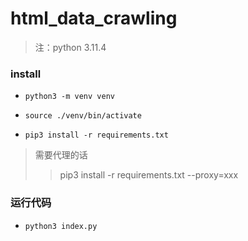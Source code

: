 # html_data_crawling

> 注：python 3.11.4

### install
- `python3 -m venv venv`

- `source ./venv/bin/activate`

- `pip3 install -r requirements.txt`

> 需要代理的话
>> pip3 install -r requirements.txt --proxy=xxx

### 运行代码

- `python3 index.py`